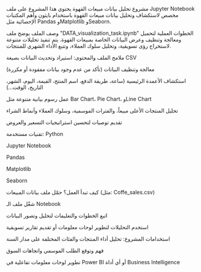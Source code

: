 
مشروع تحليل بيانات مبيعات القهوة
يحتوي هذا المشروع على ملف Jupyter Notebook مخصص لاستكشاف وتحليل بيانات مبيعات القهوة باستخدام بايثون وأهم المكتبات الإحصائية مثل Pandas وMatplotlib وSeaborn.

وصف الملف
يوضح ملف "DATA_visualization_task.ipynb" الخطوات العملية لتحميل ومعالجة وتنظيف وعرض البيانات الخاصة بمبيعات القهوة. يتم تنفيذ تحليلات متنوعة لاستخراج رؤى تسويقية، وتحليل سلوك العملاء، وتتبع الأداء الشهري للمنتجات.

ملامح الملف والمحتوى:
استيراد وتحديث البيانات بصيغة CSV

معالجة وتنظيف البيانات (تأكد من عدم وجود بيانات مفقودة أو مكررة)

استكشاف الأعمدة الرئيسية (ساعة، طريقة الدفع، اسم المنتج، القيمة، اليوم، الشهر، التاريخ، الوقت...)

عمل رسوم بيانية متنوعة مثل Bar Chart، Pie Chart، وLine Chart

تحليل المنتجات الأعلى مبيعاً، والفترات الموسمية، وسلوك العملاء وأنماط الشراء

تقديم توصيات لتحسين استراتيجيات التسعير والعروض

تقنيات مستخدمة:
Python

Jupyter Notebook

Pandas

Matplotlib

Seaborn

كيف تبدأ العمل؟
حمّل ملف بيانات المبيعات (مثل: Coffe_sales.csv)

شغّل ملف الـ Notebook

اتبع الخطوات والتعليمات لتحليل وتصور البيانات

استخدم التحليلات لتطوير لوحات معلومات أو تقديم تقارير تسويقية

استخدامات المشروع:
تحليل أداء المنتجات والفئات المختلفة على مدار السنة

فهم وتوقع الطلب الموسمي واتجاهات السوق

تطوير لوحات معلومات تفاعلية في Power BI أو أي أداة Business Intelligence



